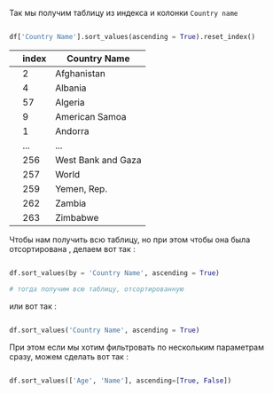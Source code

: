
Так мы получим таблицу из индекса и колонки `Country name` 

```python

df['Country Name'].sort_values(ascending = True).reset_index()


```

|     | index | Country Name       |
| --- | ----- | ------------------ |
|     | 2     | Afghanistan        |
|     | 4     | Albania            |
|     | 57    | Algeria            |
|     | 9     | American Samoa     |
|     | 1     | Andorra            |
|     | ...   | ...                |
|     | 256   | West Bank and Gaza |
|     | 257   | World              |
|     | 259   | Yemen, Rep.        |
|     | 262   | Zambia             |
|     | 263   | Zimbabwe           |


Чтобы нам получить всю таблицу, но при этом чтобы она была отсортирована , делаем вот так : 


```python 

df.sort_values(by = 'Country Name', ascending = True)

# тогда получим всю таблицу, отсортированную

```


или вот так : 

```python

df.sort_values('Country Name', ascending = True)

```


При этом если мы хотим фильтровать по нескольким параметрам сразу, можем сделать вот так : 

```python

df.sort_values(['Age', 'Name'], ascending=[True, False])

```